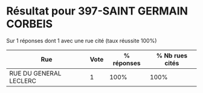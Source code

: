 # Résultat pour 397-SAINT GERMAIN CORBEIS

Sur 1 réponses dont 1 avec une rue cité (taux réussite 100%)

| Rue | Vote | % réponses | % Nb rues cités|
|-----|------|------------|----------------|
| RUE DU GENERAL LECLERC | 1 | 100% | 100%|

